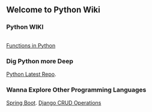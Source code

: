 ## Welcome to Python Wiki

### Python WIKI



```markdown

```
[Functions in Python](https://github.com/matamkiran/python2020/tree/master/functions) 


### Dig Python more Deep 

[Python Latest Repo](https://github.com/matamkiran/python2020).

### Wanna Explore Other Programming Languages
[Spring Boot](https://github.com/matamkiran/SpringBoot).
[Django CRUD Operations](https://github.com/matamkiran/django_tutorial)
